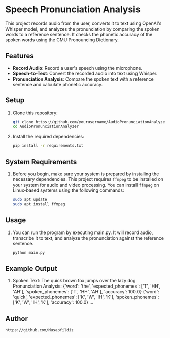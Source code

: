 # Speech Pronunciation Analysis

This project records audio from the user, converts it to text using OpenAI's Whisper model, and analyzes the pronunciation by comparing the spoken words to a reference sentence. It checks the phonetic accuracy of the spoken words using the CMU Pronouncing Dictionary.

## Features

- **Record Audio**: Record a user's speech using the microphone.
- **Speech-to-Text**: Convert the recorded audio into text using Whisper.
- **Pronunciation Analysis**: Compare the spoken text with a reference sentence and calculate phonetic accuracy.

## Setup

1. Clone this repository:
   ```bash
   git clone https://github.com/yourusername/AudioPronunciationAnalyzer.git
   cd AudioPronunciationAnalyzer
2. Install the required dependencies:
   ```bash
   pip install -r requirements.txt
   
## System Requirements

1. Before you begin, make sure your system is prepared by installing the necessary dependencies. This project requires `ffmpeg` to be installed on your system for audio and video processing. You can install `ffmpeg` on Linux-based systems using the following commands:
   ```bash
   sudo apt update
   sudo apt install ffmpeg
   
## Usage

1. You can run the program by executing main.py. It will record audio, transcribe it to text, and analyze the pronunciation against the reference sentence.
   ```bash
   python main.py
   
## Example Output
1. 
   Spoken Text: The quick brown fox jumps over the lazy dog
Pronunciation Analysis:
{'word': 'the', 'expected_phonemes': ['T', 'HH', 'AH'], 'spoken_phonemes': ['T', 'HH', 'AH'], 'accuracy': 100.0}
{'word': 'quick', 'expected_phonemes': ['K', 'W', 'IH', 'K'], 'spoken_phonemes': ['K', 'W', 'IH', 'K'], 'accuracy': 100.0}
...

## Author
	https://github.com/MusapYildiz

